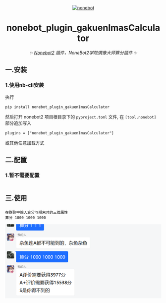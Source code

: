 <div align="center">
<a href="https://v2.nonebot.dev/"><img src="https://v2.nonebot.dev/logo.png" width="200" height="200" alt="nonebot"></a>

# nonebot_plugin_gakuenImasCalculator

_✨ [Nonebot2](https://github.com/nonebot/nonebot2) 插件，NoneBot2学院偶像大师算分插件  ✨_



</div> 


## 一.**安装**
### 1.使用nb-cli安装
执行
```
pip install nonebot_plugin_gakuenImasCalculator
```
然后打开 nonebot2 项目根目录下的 `pyproject.toml` 文件, 在 `[tool.nonebot]` 部分追加写入

    plugins = ["nonebot_plugin_gakuenImasCalculator"]

或其他任意加载方式



## 二.**配置**  
### 1.暂不需要配置
```

```  
## 三.**使用**  
### 
```
在群聊中输入算分与期末时的三维属性
算分 1000 1000 1000
```  
<img src="https://github.com/ikarosf/nonebot_plugin_gakuenImasCalculator/blob/main/suanfen.png" alt="碧蓝档案塔罗牌占卜图标" >
